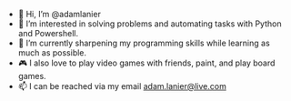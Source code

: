 - 👋 Hi, I’m @adamlanier
- 👀 I’m interested in solving problems and automating tasks with Python and Powershell.
- 🌱 I’m currently sharpening my programming skills while learning as much as possible. 
- :video_game: I also love to play video games with friends, paint, and play board games.
- 📫 I can be reached via my email adam.lanier@live.com
<!---
adamlanier/adamlanier is a ✨ special ✨ repository because its `README.md` (this file) appears on your GitHub profile.
You can click the Preview link to take a look at your changes.
--->
